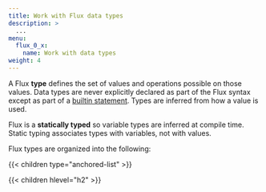 ```yaml
---
title: Work with Flux data types
description: >
  ...
menu:
  flux_0_x:
    name: Work with data types
weight: 4
---
```


A Flux **type** defines the set of values and operations possible on those values.
Data types are never explicitly declared as part of the Flux syntax except as
part of a [builtin statement](/flux/v0.x/spec/system-built-ins/).
Types are inferred from how a value is used.

Flux is a **statically typed** so variable types are inferred at compile time.
Static typing associates types with variables, not with values.

Flux types are organized into the following:

{{< children type="anchored-list" >}}

{{< children hlevel="h2" >}}